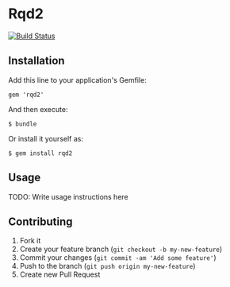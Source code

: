 # Rqd2
[![Build Status](https://travis-ci.org/rainforestapp/rqd2.png?branch=develop)](https://travis-ci.org/rainforestapp/rqd2)

## Installation

Add this line to your application's Gemfile:

    gem 'rqd2'

And then execute:

    $ bundle

Or install it yourself as:

    $ gem install rqd2

## Usage

TODO: Write usage instructions here

## Contributing

1. Fork it
2. Create your feature branch (`git checkout -b my-new-feature`)
3. Commit your changes (`git commit -am 'Add some feature'`)
4. Push to the branch (`git push origin my-new-feature`)
5. Create new Pull Request
